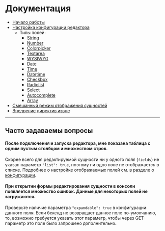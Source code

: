 # Документация

* [Начало работы](getting-started.md)
* [Настройка конфигурации редактора](configuration.md)
    * Типы полей:
        * [String](fields/string.md)
        * [Number](fields/number.md)
        * [Colorpicker](fields/colorpicker.md)
        * [Textarea](fields/textarea.md)
        * [WYSIWYG](fields/wysiwyg.md)
        * [Date](fields/date.md)
        * [Time](fields/time.md)
        * [Datetime](fields/datetime.md)
        * [Checkbox](fields/checkbox.md)
        * [Radiolist](fields/radiolist.md)
        * [Select](fields/select.md)
        * [Autocomplete](fields/autocomplete.md)
        * [Array](fields/array.md)
* [Смешанный режим отображения сущностей](mixed-mode.md)
* [Внедрение директив извне](injection-directive.md)

---

## Часто задаваемы вопросы

#### После подключения и запуска редактора, мне показана таблица с одним пустым столбцом и множеством строк.

Скорее всего для редактируемой сущности ни у одного поля (`fields`) не указан параметр `"list": true`, поэтому ни одно
поле не отображается в списке. Подробнее о настройке отображаемых полей см. в разделе о [конфигурации](configuration.md).

#### При открытии формы редактирования сущности в консоли появляется множество ошибок. Данные для некоторых полей не загружаются.

Проверьте наличие параметра `"expandable": true` в конфигурации данного поля. Если бекенд не возвращает данное поле
по-умолчанию, то, возможно требуется указать этот параметр, чтобы через GET-параметр это поле было запрошено
дополнительно.
